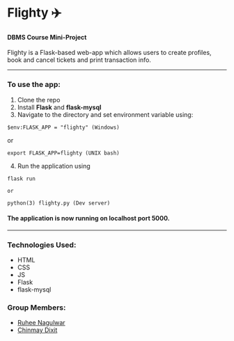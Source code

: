 # Flighty :airplane:

#### DBMS Course Mini-Project

Flighty is a Flask-based web-app which allows users to create profiles, book and cancel tickets and print transaction info.

------

### To use the app:
1. Clone the repo
2. Install **Flask** and **flask-mysql**
3. Navigate to the directory and set environment variable using:
```
$env:FLASK_APP = "flighty" (Windows)
```

  or

```
export FLASK_APP=flighty (UNIX bash)
```
4. Run the application using
```
flask run
```

    or

```
python(3) flighty.py (Dev server)
```

#### The application is now running on localhost port 5000.

------

### Technologies Used:
- HTML
- CSS
- JS
- Flask
- flask-mysql

### Group Members:
- [Ruhee Nagulwar](https://github.com/ruheengl)
- [Chinmay Dixit](https://github.com/chinmaydixit20)
